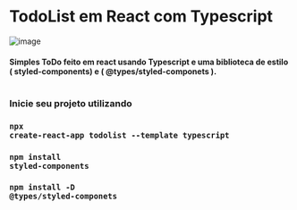 # TodoList em React com Typescript


![image](https://user-images.githubusercontent.com/62707328/168663779-f16c5ff5-1c1f-4ec5-adad-d6d3fb7480ed.png)

#### Simples ToDo feito em react usando Typescript e uma biblioteca de estilo ( styled-components) e ( @types/styled-componets ).

#

### Inicie seu projeto utilizando

### <code>npx create-react-app todolist --template typescript</code>

### <code>npm install styled-components</code>
  
### <code>npm install -D @types/styled-componets</code>
  
  
